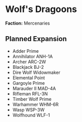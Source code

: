 # Wolf's Dragoons
**Faction:** Mercenaries
## Planned Expansion
- Adder Prime
- Annihilator ANH-1A
- Archer ARC-2W
- Blackjack BJ-2
- Dire Wolf Widowmaker
- Elemental Point
- Gargoyle Prime
- Marauder II MAD-4A
- Rifleman RFL-3N
- Timber Wolf Prime
- Warhammer WHM-6R
- Wasp WSP-3W
- Wolfhound WLF-1
